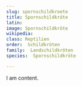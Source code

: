 ```yaml
---
slug: spornschildkroete
title: Spornschildkröte
latin:
image: Spornschildkröte
wikipedia: 
class: Reptilien
order:  Schildkröten
family:  Landschildkröten
species:  Spornschildkröte

---
```


I am content.
